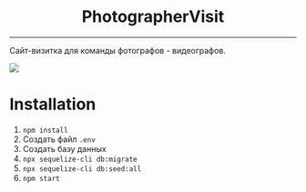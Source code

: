 <h1 align="center">PhotographerVisit</h1>

---

Сайт-визитка для команды фотографов - видеографов.

<img src="https://s10.gifyu.com/images/video3485808924.gif" />

# Installation

1.	`npm install`
2.	Создать файл `.env`
3.	Создать базу данных
4.	`npx sequelize-cli db:migrate`
5.	`npx sequelize-cli db:seed:all`
6.	`npm start`
